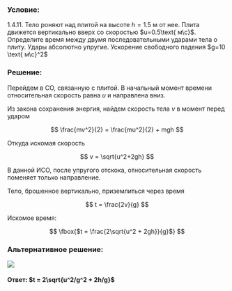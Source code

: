 ###  Условие:

$1.4.11.$ Тело роняют над плитой на высоте $h=1.5\text{ м}$ от нее. Плита движется вертикально вверх со скоростью $u=0.5\text{ м\с}$. Определите время между двумя последовательными ударами тела о плиту. Удары абсолютно упругие. Ускорение свободного падения $g=10 \text{ м\с}^2$

###  Решение:

Перейдем в СО, связанную с плитой. В начальный момент времени относительная скорость равна $u$ и направлена вниз.

Из закона сохранения энергия, найдем скорость тела $v$ в момент перед ударом

$$
\frac{mv^2}{2} = \frac{mu^2}{2} + mgh
$$

Откуда искомая скорость

$$
v = \sqrt{u^2+2gh}
$$

В данной ИСО, после упругого отскока, относительная скорость поменяет только направление.

Тело, брошенное вертикально, приземлиться через время

$$
t = \frac{2v}{g}
$$

Искомое время:

$$
\fbox{$t = \frac{2\sqrt{u^2 + 2gh}}{g}$}
$$

###  Альтернативное решение:

![](https://www.youtube.com/embed/ULKujGxSnfQ?t=1941)

#### Ответ: $t = 2\sqrt{u^2/g^2 + 2h/g}$